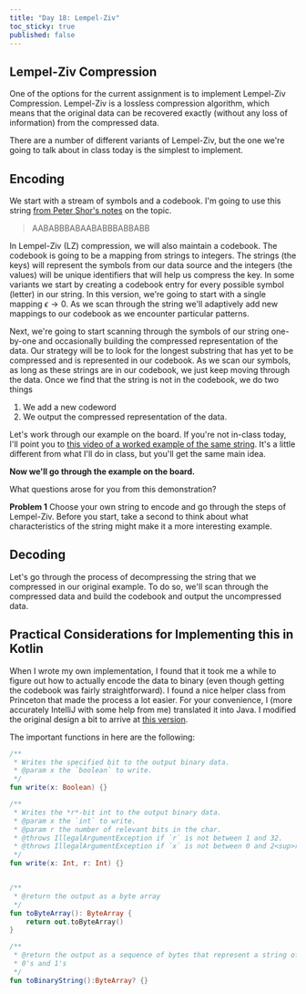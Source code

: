 ```yaml
---
title: "Day 18: Lempel-Ziv"
toc_sticky: true
published: false
---
```


## Lempel-Ziv Compression

One of the options for the current assignment is to implement Lempel-Ziv Compression.  Lempel-Ziv is a lossless compression algorithm, which means that the original data can be recovered exactly (without any loss of information) from the compressed data.

There are a number of different variants of Lempel-Ziv, but the one we're going to talk about in class today is the simplest to implement.

## Encoding

We start with a stream of symbols and a codebook.  I'm going to use this string [from Peter Shor's notes](https://math.mit.edu/~djk/18.310/Lecture-Notes/LZ-worst-case.pdf) on the topic.

> AABABBBABAABABBBABBABB

In Lempel-Ziv (LZ) compression, we will also maintain a codebook. The codebook is going to be a mapping from strings to integers.  The strings (the keys) will represent the symbols from our data source and the integers (the values) will be unique identifiers that will help us compress the key. In some variants we start by creating a codebook entry for every possible symbol (letter) in our string.  In this version, we're going to start with a single mapping $\epsilon \rightarrow 0$.  As we scan through the string we'll adaptively add new mappings to our codebook as we encounter particular patterns.

Next, we're going to start scanning through the symbols of our string one-by-one and occasionally building the compressed representation of the data.  Our strategy will be to look for the longest substring that has yet to be compressed and is represented in our codebook.  As we scan our symbols, as long as these strings are in our codebook, we just keep moving through the data.  Once we find that the string is not in the codebook, we do two things

1. We add a new codeword
2. We output the compressed representation of the data.

Let's work through our example on the board.  If you're not in-class today, I'll point you to [this video of a worked example of the same string](https://www.youtube.com/watch?v=Dn-91_Vu_aM).  It's a little different from what I'll do in class, but you'll get the same main idea.

**Now we'll go through the example on the board.**

What questions arose for you from this demonstration?

**Problem 1** Choose your own string to encode and go through the steps of Lempel-Ziv.  Before you start, take a second to think about what characteristics of the string might make it a more interesting example.

## Decoding

Let's go through the process of decompressing the string that we compressed in our original example.  To do so, we'll scan through the compressed data and build the codebook and output the uncompressed data.

## Practical Considerations for Implementing this in Kotlin

When I wrote my own implementation, I found that it took me a while to figure out how to actually encode the data to binary (even though getting the codebook was fairly straightforward).  I found a nice helper class from Princeton that made the process a lot easier.  For your convenience, I (more accurately IntelliJ with some help from me) translated it into Java.  I modified the original design a bit to arrive at [this version](https://github.com/OlinDSA2024/HashingSample/blob/main/src/main/kotlin/BinaryUtils.kt).

The important functions in here are the following:
```kotlin
/**
 * Writes the specified bit to the output binary data.
 * @param x the `boolean` to write.
 */
fun write(x: Boolean) {}

/**
 * Writes the *r*-bit int to the output binary data.
 * @param x the `int` to write.
 * @param r the number of relevant bits in the char.
 * @throws IllegalArgumentException if `r` is not between 1 and 32.
 * @throws IllegalArgumentException if `x` is not between 0 and 2<sup>r</sup> - 1.
 */
fun write(x: Int, r: Int) {}


/**
 * @return the output as a byte array
 */
fun toByteArray(): ByteArray {
    return out.toByteArray()
}

/**
 * @return the output as a sequence of bytes that represent a string of
 * 0's and 1's
 */
fun toBinaryString():ByteArray? {}
```